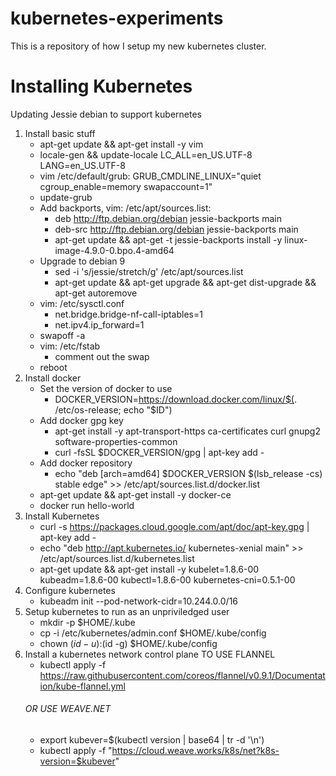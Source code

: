 # kubernetes-experiments
This is a repository of how I setup my new kubernetes cluster.

# Installing Kubernetes

Updating Jessie debian to support kubernetes

1. Install basic stuff
	- apt-get update && apt-get install -y vim
	- locale-gen && update-locale LC_ALL=en_US.UTF-8 LANG=en_US.UTF-8
	- vim /etc/default/grub: GRUB_CMDLINE_LINUX="quiet cgroup_enable=memory swapaccount=1"
	- update-grub
	- Add backports, vim: /etc/apt/sources.list:
		- deb http://ftp.debian.org/debian jessie-backports main
		- deb-src http://ftp.debian.org/debian jessie-backports main
		- apt-get update && apt-get -t jessie-backports install -y linux-image-4.9.0-0.bpo.4-amd64
	- Upgrade to debian 9
		- sed -i 's/jessie/stretch/g' /etc/apt/sources.list
		- apt-get update && apt-get upgrade && apt-get dist-upgrade && apt-get autoremove
	- vim: /etc/sysctl.conf
		- net.bridge.bridge-nf-call-iptables=1
		- net.ipv4.ip_forward=1
	- swapoff -a
	- vim: /etc/fstab
		- comment out the swap
	- reboot
2. Install docker
	- Set the version of docker to use
		- DOCKER_VERSION=https://download.docker.com/linux/$(. /etc/os-release; echo "$ID")
	- Add docker gpg key
		- apt-get install -y apt-transport-https ca-certificates curl gnupg2 software-properties-common
		- curl -fsSL $DOCKER_VERSION/gpg | apt-key add -
	- Add docker repository
		- echo "deb [arch=amd64] $DOCKER_VERSION $(lsb_release -cs) stable edge" >> /etc/apt/sources.list.d/docker.list
	- apt-get update && apt-get install -y docker-ce
	- docker run hello-world
3. Install Kubernetes
	- curl -s https://packages.cloud.google.com/apt/doc/apt-key.gpg | apt-key add -
	- echo "deb http://apt.kubernetes.io/ kubernetes-xenial main" >> /etc/apt/sources.list.d/kubernetes.list
	- apt-get update && apt-get install -y kubelet=1.8.6-00 kubeadm=1.8.6-00 kubectl=1.8.6-00 kubernetes-cni=0.5.1-00
7. Configure kubernetes
	- kubeadm init --pod-network-cidr=10.244.0.0/16
8. Setup kubernetes to run as an unpriviledged user
	- mkdir -p $HOME/.kube
	- cp -i /etc/kubernetes/admin.conf $HOME/.kube/config
	- chown $(id -u):$(id -g) $HOME/.kube/config
9. Install a kubernetes network control plane
    TO USE FLANNEL
	- kubectl apply -f https://raw.githubusercontent.com/coreos/flannel/v0.9.1/Documentation/kube-flannel.yml
	###### OR USE WEAVE.NET
	- export kubever=$(kubectl version | base64 | tr -d '\n')
    - kubectl apply -f "https://cloud.weave.works/k8s/net?k8s-version=$kubever"

